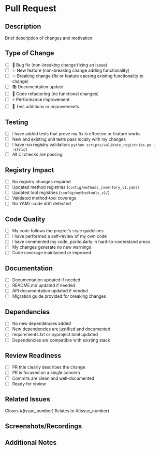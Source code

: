 # Pull Request

## Description
Brief description of changes and motivation

## Type of Change
- [ ] 🐛 Bug fix (non-breaking change fixing an issue)
- [ ] ✨ New feature (non-breaking change adding functionality)
- [ ] 💥 Breaking change (fix or feature causing existing functionality to change)
- [ ] 📚 Documentation update
- [ ] 🔧 Code refactoring (no functional changes)
- [ ] ⚡ Performance improvement
- [ ] 🧪 Test additions or improvements

## Testing
- [ ] I have added tests that prove my fix is effective or feature works
- [ ] New and existing unit tests pass locally with my changes
- [ ] I have run registry validation: `python scripts/validate_registries.py --strict`
- [ ] All CI checks are passing

## Registry Impact
- [ ] No registry changes required
- [ ] Updated method registries (`config/methods_inventory_v1.yaml`)
- [ ] Updated tool registries (`config/methodtools_v1/`)
- [ ] Validated method-tool coverage
- [ ] No YAML-code drift detected

## Code Quality
- [ ] My code follows the project's style guidelines
- [ ] I have performed a self-review of my own code
- [ ] I have commented my code, particularly in hard-to-understand areas
- [ ] My changes generate no new warnings
- [ ] Code coverage maintained or improved

## Documentation
- [ ] Documentation updated if needed
- [ ] README.md updated if needed
- [ ] API documentation updated if needed
- [ ] Migration guide provided for breaking changes

## Dependencies
- [ ] No new dependencies added
- [ ] New dependencies are justified and documented
- [ ] requirements.txt or pyproject.toml updated
- [ ] Dependencies are compatible with existing stack

## Review Readiness
- [ ] PR title clearly describes the change
- [ ] PR is focused on a single concern
- [ ] Commits are clean and well-documented
- [ ] Ready for review

## Related Issues
Closes #(issue_number)
Relates to #(issue_number)

## Screenshots/Recordings
<!-- Add screenshots or recordings if applicable -->

## Additional Notes
<!-- Any additional information, concerns, or context -->